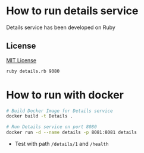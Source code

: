 # How to run details service

Details service has been developed on Ruby

## License
[MIT License](https://github.com/Bordee2000/itkmitl-bookinfo-details/LICENSE)

```bash
ruby details.rb 9080
```

# How to run with docker

```bash
# Build Docker Image for Details service
docker build -t Details .

# Run Details service on port 8080
docker run -d --name details -p 8081:8081 details
```

* Test with path `/details/1` and `/health`

